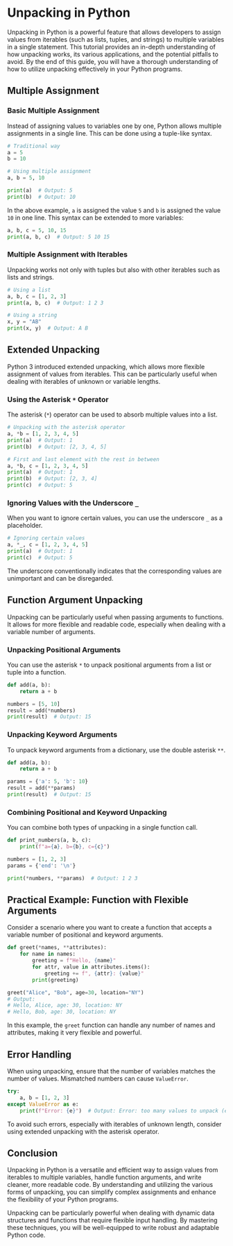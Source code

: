 # Unpacking in Python

Unpacking in Python is a powerful feature that allows developers to assign values from iterables (such as lists, tuples, and strings) to multiple variables in a single statement. This tutorial provides an in-depth understanding of how unpacking works, its various applications, and the potential pitfalls to avoid. By the end of this guide, you will have a thorough understanding of how to utilize unpacking effectively in your Python programs.

## Multiple Assignment

### Basic Multiple Assignment

Instead of assigning values to variables one by one, Python allows multiple assignments in a single line. This can be done using a tuple-like syntax.

```python
# Traditional way
a = 5
b = 10

# Using multiple assignment
a, b = 5, 10

print(a)  # Output: 5
print(b)  # Output: 10
```

In the above example, `a` is assigned the value `5` and `b` is assigned the value `10` in one line. This syntax can be extended to more variables:

```python
a, b, c = 5, 10, 15
print(a, b, c)  # Output: 5 10 15
```

### Multiple Assignment with Iterables

Unpacking works not only with tuples but also with other iterables such as lists and strings.

```python
# Using a list
a, b, c = [1, 2, 3]
print(a, b, c)  # Output: 1 2 3

# Using a string
x, y = "AB"
print(x, y)  # Output: A B
```

## Extended Unpacking

Python 3 introduced extended unpacking, which allows more flexible assignment of values from iterables. This can be particularly useful when dealing with iterables of unknown or variable lengths.

### Using the Asterisk `*` Operator

The asterisk (`*`) operator can be used to absorb multiple values into a list.

```python
# Unpacking with the asterisk operator
a, *b = [1, 2, 3, 4, 5]
print(a)  # Output: 1
print(b)  # Output: [2, 3, 4, 5]

# First and last element with the rest in between
a, *b, c = [1, 2, 3, 4, 5]
print(a)  # Output: 1
print(b)  # Output: [2, 3, 4]
print(c)  # Output: 5
```

### Ignoring Values with the Underscore `_`

When you want to ignore certain values, you can use the underscore `_` as a placeholder.

```python
# Ignoring certain values
a, *_, c = [1, 2, 3, 4, 5]
print(a)  # Output: 1
print(c)  # Output: 5
```

The underscore conventionally indicates that the corresponding values are unimportant and can be disregarded.

## Function Argument Unpacking

Unpacking can be particularly useful when passing arguments to functions. It allows for more flexible and readable code, especially when dealing with a variable number of arguments.

### Unpacking Positional Arguments

You can use the asterisk `*` to unpack positional arguments from a list or tuple into a function.

```python
def add(a, b):
    return a + b

numbers = [5, 10]
result = add(*numbers)
print(result)  # Output: 15
```

### Unpacking Keyword Arguments

To unpack keyword arguments from a dictionary, use the double asterisk `**`.

```python
def add(a, b):
    return a + b

params = {'a': 5, 'b': 10}
result = add(**params)
print(result)  # Output: 15
```

### Combining Positional and Keyword Unpacking

You can combine both types of unpacking in a single function call.

```python
def print_numbers(a, b, c):
    print(f"a={a}, b={b}, c={c}")

numbers = [1, 2, 3]
params = {'end': '\n'}

print(*numbers, **params)  # Output: 1 2 3
```

## Practical Example: Function with Flexible Arguments

Consider a scenario where you want to create a function that accepts a variable number of positional and keyword arguments.

```python
def greet(*names, **attributes):
    for name in names:
        greeting = f"Hello, {name}"
        for attr, value in attributes.items():
            greeting += f", {attr}: {value}"
        print(greeting)

greet("Alice", "Bob", age=30, location="NY")
# Output:
# Hello, Alice, age: 30, location: NY
# Hello, Bob, age: 30, location: NY
```

In this example, the `greet` function can handle any number of names and attributes, making it very flexible and powerful.

## Error Handling

When using unpacking, ensure that the number of variables matches the number of values. Mismatched numbers can cause `ValueError`.

```python
try:
    a, b = [1, 2, 3]
except ValueError as e:
    print(f"Error: {e}")  # Output: Error: too many values to unpack (expected 2)
```

To avoid such errors, especially with iterables of unknown length, consider using extended unpacking with the asterisk operator.

## Conclusion

Unpacking in Python is a versatile and efficient way to assign values from iterables to multiple variables, handle function arguments, and write cleaner, more readable code. By understanding and utilizing the various forms of unpacking, you can simplify complex assignments and enhance the flexibility of your Python programs.

Unpacking can be particularly powerful when dealing with dynamic data structures and functions that require flexible input handling. By mastering these techniques, you will be well-equipped to write robust and adaptable Python code.
